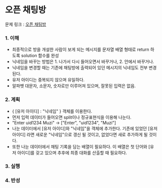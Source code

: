 # 오픈 채팅방

문제 링크 : [오픈 채팅방](https://programmers.co.kr/learn/courses/30/lessons/42888)

### 1. 이해

- 최종적으로 방을 개설한 사람이 보게 되는 메시지를 문자열 배열 형태로 return 하도록 solution 함수를 완성
- 닉네임을 바꾸는 방법은 1. 나가서 다시 들어오면서 바꾸거나, 2. 안에서 바꾸거나.
- 닉네임을 변경할 때는 기존에 채팅방에 출력되어 있던 메시지의 닉네임도 전부 변경된다.
- 유저 아이디는 중복되지 않으며 유일하다.
- 알파벳 대문자, 소문자, 숫자로만 이루어져 있으며, 잘못된 입력은 없음.

### 2. 계획

- { [유저 아이디] : "닉네임" } 객체를 이용한다.
- 먼저 입력 데이터가 들어오면 split이나 정규표현식을 이용해 나눈다.
- "Enter uid1234 Muzi" -> ["Enter", "uid1234", "Muzi"]
- 나눈 데이터에서 [유저 아이디]와 "닉네임"을 객체에 추가한다. 기존에 있었던 [유저 아이디] 라면 새로운 "닉네임"으로 갱신 될 것이고, 없었다면 새로 추가하게 될 것이다.
- 또한 나눈 데이터에서 채팅 기록을 담는 배열이 필요하다. 이 배열은 첫 단어와 [유저 아이디]를 갖고 있으며 추후에 최종 대화를 산출할 때 필요하다.

### 3. 실행

### 4. 반성
